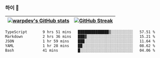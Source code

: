 
### 하이 👋
[![warpdev's GitHub stats](https://github-readme-stats.vercel.app/api?username=warpdev&show_icons=true&theme=vue-dark)](#) |[![GitHub Streak](https://github-readme-streak-stats.herokuapp.com/?user=warpdev&theme=dark)](#)
--- | --- |
<!--START_SECTION:waka-->

```txt
TypeScript       9 hrs 51 mins   ██████████████▒░░░░░░░░░░   57.51 %
Markdown         2 hrs 36 mins   ███▓░░░░░░░░░░░░░░░░░░░░░   15.21 %
JSON             1 hr 59 mins    ███░░░░░░░░░░░░░░░░░░░░░░   11.64 %
YAML             1 hr 28 mins    ██░░░░░░░░░░░░░░░░░░░░░░░   08.62 %
Bash             41 mins         █░░░░░░░░░░░░░░░░░░░░░░░░   04.06 %
```

<!--END_SECTION:waka-->

<!--
**warpdev/warpdev** is a ✨ _special_ ✨ repository because its `README.md` (this file) appears on your GitHub profile.

Here are some ideas to get you started:

- 🔭 I’m currently working on ...
- 🌱 I’m currently learning ...
- 👯 I’m looking to collaborate on ...
- 🤔 I’m looking for help with ...
- 💬 Ask me about ...
- 📫 How to reach me: ...
- 😄 Pronouns: ...
- ⚡ Fun fact: ...
-->
